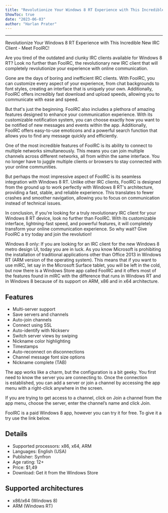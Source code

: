 ```yaml
---
title: "Revolutionize Your Windows 8 RT Experience with This Incredible New IRC Client - Meet FooIRC!"
ShowToc: true 
date: "2023-06-03"
author: "Harlan Prater"
---
```

*****
Revolutionize Your Windows 8 RT Experience with This Incredible New IRC Client - Meet FooIRC!

Are you tired of the outdated and clunky IRC clients available for Windows 8 RT? Look no further than FooIRC, the revolutionary new IRC client that will completely revolutionize your experience with online communication.

Gone are the days of boring and inefficient IRC clients. With FooIRC, you can customize every aspect of your experience, from chat backgrounds to font styles, creating an interface that is uniquely your own. Additionally, FooIRC offers incredibly fast download and upload speeds, allowing you to communicate with ease and speed.

But that's just the beginning. FooIRC also includes a plethora of amazing features designed to enhance your communication experience. With its customizable notification system, you can choose exactly how you want to be notified of new messages and events within the app. Additionally, FooIRC offers easy-to-use emoticons and a powerful search function that allows you to find any message quickly and efficiently.

One of the most incredible features of FooIRC is its ability to connect to multiple networks simultaneously. This means you can join multiple channels across different networks, all from within the same interface. You no longer have to juggle multiple clients or browsers to stay connected with your online communities.

But perhaps the most impressive aspect of FooIRC is its seamless integration with Windows 8 RT. Unlike other IRC clients, FooIRC is designed from the ground up to work perfectly with Windows 8 RT's architecture, providing a fast, stable, and reliable experience. This translates to fewer crashes and smoother navigation, allowing you to focus on communication instead of technical issues.

In conclusion, if you're looking for a truly revolutionary IRC client for your Windows 8 RT device, look no further than FooIRC. With its customizable interface, lightning-fast speed, and powerful features, it will completely transform your online communication experience. So why wait? Give FooIRC a try today and join the revolution!


Windows 8 only: If you are looking for an IRC client for the new Windows 8 metro design UI, today you are in luck. As you know Microsoft is prohibiting the installation of traditional applications other than Office 2013 in Windows RT (ARM version of the operating system). This means that if you want to use mIRC, let say in the Microsoft Surface tablet, you will be left in the cold, but now there is a Windows Store app called FooIRC and it offers most of the features found in mIRC with the difference that runs in Windows RT and in Windows 8 because of its support on ARM, x86 and in x64 architecture.
 
## Features
 
- Multi-server support
 - Save servers and channels
 - Auto-join channels
 - Connect using SSL
 - Auto-identify with Nickserv
 - Switch server views by swiping
 - Nickname color highlighting
 - Timestamps
 - Auto-reconnect on disconnections
 - Channel message font size options
 - Nickname complete (TAB)

 
The app works like a charm, but the configuration is a bit geeky. You first need to know the server you are connecting to. Once the connection is established, you can add a server or join a channel by accessing the app menu with a right-click anywhere in the screen.
 
If you are trying to get access to a channel, click on Join a channel from the app menu, choose the server, enter the channel’s name and click Join.
 
FooIRC is a paid Windows 8 app, however you can try it for free. To give it a try use the link below.
 
## Details
 
- Supported processors: x86, x64, ARM
 - Languages: English (USA)
 - Publisher: Synfron
 - Age rating: 12+
 - Price: $1,49
 - Download: Get it from the Windows Store

 
## Supported architectures
 
- x86/x64 (Windows 8)
 - ARM (Windows RT)




